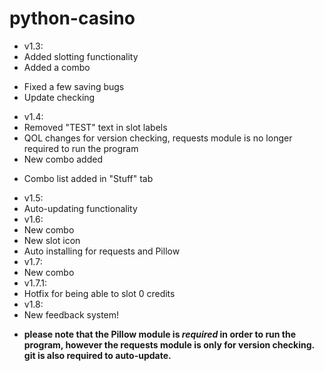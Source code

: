 # python-casino
* v1.3:
* Added slotting functionality
* Added a combo
- Fixed a few saving bugs
- Update checking
* v1.4:
* Removed "TEST" text in slot labels
* QOL changes for version checking, requests module is no longer required to run the program
* New combo added
- Combo list added in "Stuff" tab
* v1.5:
* Auto-updating functionality
* v1.6:
* New combo
* New slot icon
* Auto installing for requests and Pillow
* v1.7:
* New combo
* v1.7.1:
* Hotfix for being able to slot 0 credits
* v1.8:
* New feedback system!
- **please note that  the Pillow module is _required_ in order to run the program, however the requests module is only for version checking. git is also required to auto-update.**
